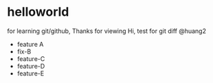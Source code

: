 # helloworld
for learning git/github, Thanks for viewing
Hi, test for git diff
@huang2
- feature A
- fix-B
- feature-C
- feature-D
- feature-E
